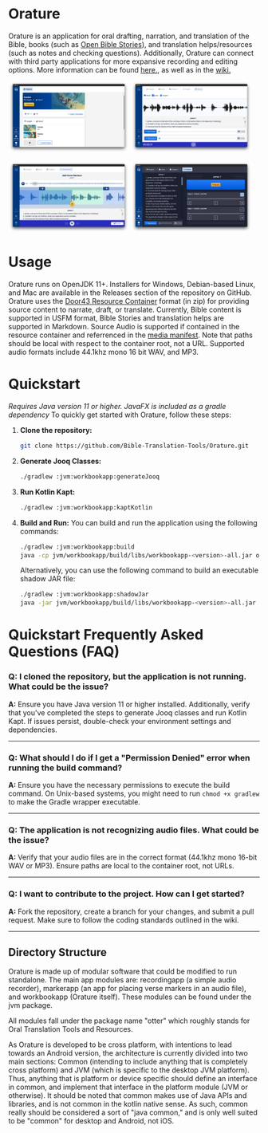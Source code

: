 # Orature

Orature is an application for oral drafting, narration, and translation of the Bible, books (such as [Open Bible Stories](https://www.unfoldingword.org/open-bible-stories)), and translation helps/resources (such as notes and checking questions). Additionally, Orature can connect with third party applications for more expansive recording and editing options.
More information can be found [here.](https://bibletranslationtools.org/tool/orature/), as well as in the [wiki.](https://github.com/Bible-Translation-Tools/Orature/wiki)

<p float="left">
  <img src="https://raw.githubusercontent.com/jsarabia/orature-screenshots/main/Orature%20Home.png" width="48%" title="Artwork in screenshot provided by Sweet Publishing, CC By-SA 3.0, www.sweetpublishing.com" />
  <img src="https://raw.githubusercontent.com/jsarabia/orature-screenshots/main/Recording%20Page.png" width="48%" /> 
</p>
<p float="left">
  <img src="https://raw.githubusercontent.com/jsarabia/orature-screenshots/main/Verse%20Marker%20Placement.png" width="48%" />
  <img src="https://raw.githubusercontent.com/jsarabia/orature-screenshots/main/Takes%20Page.png" width="48%" /> 
</p>

# Usage
Orature runs on OpenJDK 11+. Installers for Windows, Debian-based Linux, and Mac are available in the Releases section of the repository on GitHub.
Orature uses the [Door43 Resource Container](https://resource-container.readthedocs.io/en/latest/index.html) format (in zip) for providing source content to narrate, draft, or translate. Currently, Bible content is supported in USFM format, Bible Stories and translation helps are supported in Markdown. Source Audio is supported if contained in the resource container and referrenced in the [media manifest](https://resource-container.readthedocs.io/en/latest/media.html). Note that paths should be local with respect to the container root, not a URL. Supported audio formats include 44.1khz mono 16 bit WAV, and MP3.

# Quickstart
*Requires Java version 11 or higher. JavaFX is included as a gradle dependency*
To quickly get started with Orature, follow these steps:

1. **Clone the repository:**
   ```bash
   git clone https://github.com/Bible-Translation-Tools/Orature.git
   ```

2. **Generate Jooq Classes:**
   ```bash
   ./gradlew :jvm:workbookapp:generateJooq
   ```

3. **Run Kotlin Kapt:**
   ```bash
   ./gradlew :jvm:workbookapp:kaptKotlin
   ```

4. **Build and Run:**
   You can build and run the application using the following commands:
   ```bash
   ./gradlew :jvm:workbookapp:build
   java -cp jvm/workbookapp/build/libs/workbookapp-<version>-all.jar org.wycliffeassociates.otter.jvm.workbookapp.MainKt
   ```

   Alternatively, you can use the following command to build an executable shadow JAR file:
   ```bash
   ./gradlew :jvm:workbookapp:shadowJar
   java -jar jvm/workbookapp/build/libs/workbookapp-<version>-all.jar
   ```

# Quickstart Frequently Asked Questions (FAQ)

### Q: I cloned the repository, but the application is not running. What could be the issue?

**A:** Ensure you have Java version 11 or higher installed. Additionally, verify that you've completed the steps to generate Jooq classes and run Kotlin Kapt. If issues persist, double-check your environment settings and dependencies.

---

### Q: What should I do if I get a "Permission Denied" error when running the build command?

**A:** Ensure you have the necessary permissions to execute the build command. On Unix-based systems, you might need to run `chmod +x gradlew` to make the Gradle wrapper executable.

---

### Q: The application is not recognizing audio files. What could be the issue?

**A:** Verify that your audio files are in the correct format (44.1khz mono 16-bit WAV or MP3). Ensure paths are local to the container root, not URLs.

---

### Q: I want to contribute to the project. How can I get started?

**A:** Fork the repository, create a branch for your changes, and submit a pull request. Make sure to follow the coding standards outlined in the wiki.

---

## Directory Structure

Orature is made up of modular software that could be modified to run standalone. The main app modules are: recordingapp (a simple audio recorder), markerapp (an app for placing verse markers in an audio file), and workbookapp (Orature itself). These modules can be found under the jvm package.

All modules fall under the package name "otter" which roughly stands for Oral Translation Tools and Resources. 

As Orature is developed to be cross platform, with intentions to lead towards an Android version, the architecture is currently divided into two main sections: Common (intending to include anything that is completely cross platform) and JVM (which is specific to the desktop JVM platform). Thus, anything that is platform or device specific should define an interface in common, and implement that interface in the platform module (JVM or otherwise). It should be noted that common makes use of Java APIs and libraries, and is not common in the kotlin native sense. As such, common really should be considered a sort of "java common," and is only well suited to be "common" for desktop and Android, not iOS.

